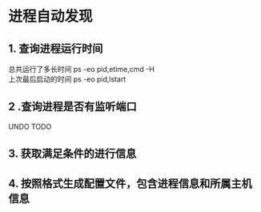 # 进程自动发现

## 1. 查询进程运行时间  
 总共运行了多长时间
 ps -eo pid,etime,cmd -H  
 上次最后启动的时间
 ps -eo pid,lstart

## 2 .查询进程是否有监听端口
   UNDO
   TODO

## 3. 获取满足条件的进行信息


## 4. 按照格式生成配置文件，包含进程信息和所属主机信息


